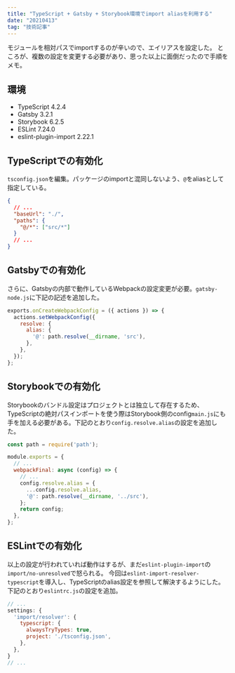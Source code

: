 ```yaml
---
title: "TypeScript + Gatsby + Storybook環境でimport aliasを利用する"
date: "20210413"
tag: "技術記事"
---
```


モジュールを相対パスでimportするのが辛いので、エイリアスを設定した。
ところが、複数の設定を変更する必要があり、思った以上に面倒だったので手順をメモ。

## 環境

- TypeScript 4.2.4
- Gatsby 3.2.1
- Storybook 6.2.5
- ESLint 7.24.0
- eslint-plugin-import 2.22.1

## TypeScriptでの有効化

`tsconfig.json`を編集。パッケージのimportと混同しないよう、`@`をaliasとして指定している。

```json
{
  // ...
  "baseUrl": "./",
  "paths": {
    "@/*": ["src/*"]
  }
  // ...
}
```

## Gatsbyでの有効化

さらに、Gatsbyの内部で動作しているWebpackの設定変更が必要。`gatsby-node.js`に下記の記述を追加した。

```javascript
exports.onCreateWebpackConfig = ({ actions }) => {
  actions.setWebpackConfig({
    resolve: {
      alias: {
        '@': path.resolve(__dirname, 'src'),
      },
    },
  });
};

```

## Storybookでの有効化

Storybookのバンドル設定はプロジェクトとは独立して存在するため、TypeScriptの絶対パスインポートを使う際はStorybook側のconfig`main.js`にも手を加える必要がある。下記のとおり`config.resolve.alias`の設定を追加した。

```javascript
const path = require('path');

module.exports = {
  // ...
  webpackFinal: async (config) => {
    // ...
    config.resolve.alias = {
      ...config.resolve.alias,
      '@': path.resolve(__dirname, '../src'),
    };
    return config;
  },
};
```

## ESLintでの有効化

以上の設定が行われていれば動作はするが、まだ`eslint-plugin-import`の`import/no-unresolved`で怒られる。
今回は`eslint-import-resolver-typescript`を導入し、TypeScriptのalias設定を参照して解決するようにした。
下記のとおり`eslintrc.js`の設定を追加。

```javascript
// ...
settings: {
  'import/resolver': {
    typescript: {
      alwaysTryTypes: true,
      project: './tsconfig.json',
    },
  },
}
// ...
```
